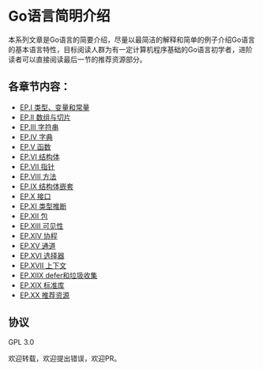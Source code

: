 # Go语言简明介绍

本系列文章是Go语言的简要介绍，尽量以最简洁的解释和简单的例子介绍Go语言的基本语言特性，目标阅读人群为有一定计算机程序基础的Go语言初学者，进阶读者可以直接阅读最后一节的推荐资源部分。

## 各章节内容：

- [EP.I 类型、变量和常量](Episode.I.Type.md)
- [EP.II 数组与切片](Episode.II.Slice.md)
- [EP.III 字符串](Episode.III.String.md)
- [EP.IV 字典](Episode.IV.Map.md)
- [EP.V 函数](Episode.V.Function.md)
- [EP.VI 结构体](Episode.VI.Struct.md)
- [EP.VII 指针](Episode.VII.Pointer.md)
- [EP.VIII 方法](Episode.VIII.Method.md)
- [EP.IX 结构体嵌套](Episode.IX.Nested.md)
- [EP.X 接口](Episode.X.Interface.md)
- [EP.XI 类型推断](Episode.XI.Infer.md)
- [EP.XII 包](Episode.XII.Package.md)
- [EP.XIII 可见性](Episode.XIII.Visibility.md)
- [EP.XIV 协程](Episode.XIV.Goroutine.md)
- [EP.XV 通道](Episode.XV.Channel.md)
- [EP.XVI 选择器](Episode.XVI.Select.md)
- [EP.XVII 上下文](Episode.XVII.Context.md)
- [EP.XIIX defer和垃圾收集](Episode.XIIX.Defer.md)
- [EP.XIX 标准库](Episode.XIX.Stdlib.md)
- [EP.XX 推荐资源](Episode.XX.References.md)

## 协议

GPL 3.0

欢迎转载，欢迎提出错误，欢迎PR。
